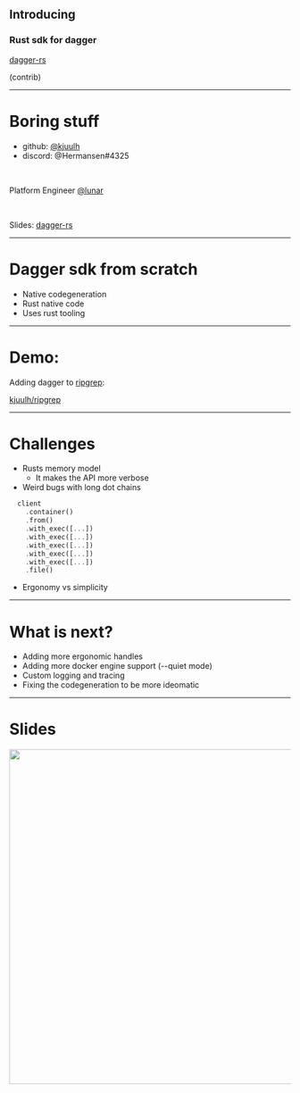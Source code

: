 ## Introducing 

### Rust sdk for dagger 

[dagger-rs](https://github.com/kjuulh/dagger-rs/tree/main/crates/dagger-sdk)

(contrib)

---

# Boring stuff

- github: [@kjuulh](https://github.com/kjuulh)
- discord: @Hermansen#4325

<br>

Platform Engineer [@lunar](https://www.lunar.app/en/personal)

<br>

Slides: [dagger-rs](https://github.com/kjuulh/talks/blob/main/2023-02-23-dagger-rs/dagger-rs.md)

---

# Dagger sdk from scratch

- Native codegeneration
- Rust native code
- Uses rust tooling

---

# Demo: 

Adding dagger to [ripgrep](https://github.com/BurntSushi/ripgrep): 

[kjuulh/ripgrep](https://github.com/kjuulh/ripgrep/tree/dagger-demo/ci)

---


# Challenges

- Rusts memory model
	- It makes the API more verbose
- Weird bugs with long dot chains 
```rust
  client
    .container()
    .from()
    .with_exec([...])
    .with_exec([...])
    .with_exec([...])
    .with_exec([...])
    .with_exec([...])
    .file()
```
- Ergonomy vs simplicity

---

# What is next?

- Adding more ergonomic handles
- Adding more docker engine support (--quiet mode)
- Custom logging and tracing
- Fixing the codegeneration to be more ideomatic

---

# Slides

<a href="www.qr-code-generator.com/" border="0" style="cursor:default" rel="nofollow"></a><img src="https://chart.googleapis.com/chart?cht=qr&chl=https%3A%2F%2Fgithub.com%2Fkjuulh%2Ftalks%2Fblob%2Fmain%2F2023-02-23-dagger-rs%2Fdagger-rs.md&chs=180x180&choe=UTF-8&chld=L|2" width="600">